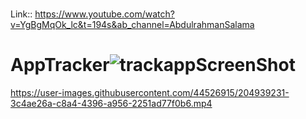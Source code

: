 
<Br/>Link:: https://www.youtube.com/watch?v=YgBgMqOk_lc&t=194s&ab_channel=AbdulrahmanSalama

# AppTracker![trackappScreenShot](https://user-images.githubusercontent.com/44526915/204934988-dfb08a19-aaf7-4304-aa20-836c351167f2.png)





https://user-images.githubusercontent.com/44526915/204939231-3c4ae26a-c8a4-4396-a956-2251ad77f0b6.mp4

